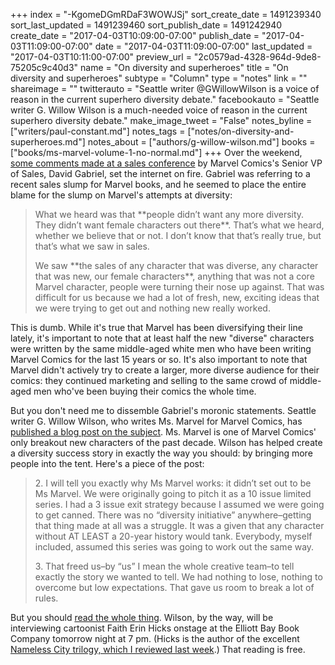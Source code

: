 +++
index = "-KgomeDGmRDaF3WOWJSj"
sort_create_date = 1491239340
sort_last_updated = 1491239460
sort_publish_date = 1491242940
create_date = "2017-04-03T10:09:00-07:00"
publish_date = "2017-04-03T11:09:00-07:00"
date = "2017-04-03T11:09:00-07:00"
last_updated = "2017-04-03T10:11:00-07:00"
preview_url = "2c0579ad-4328-964d-9de8-75205c9c40d3"
name = "On diversity and superheroes"
title = "On diversity and superheroes"
subtype = "Column"
type = "notes"
link = ""
shareimage = ""
twitterauto = "Seattle writer @GWillowWilson is a voice of reason in the current superhero diversity debate."
facebookauto = "Seattle writer G. Willow Wilson is a much-needed voice of reason in the current superhero diversity debate."
make_image_tweet = "False"
notes_byline = ["writers/paul-constant.md"]
notes_tags = ["notes/on-diversity-and-superheroes.md"]
notes_about = ["authors/g-willow-wilson.md"]
books = ["books/ms-marvel-volume-1-no-normal.md"]
+++
Over the weekend, [some comments made at a sales conference](https://www.bleedingcool.com/2017/03/31/marvels-david-gabriel-sales-slump-people-didnt-want-diversity-didnt-want-female-characters/) by Marvel Comics's Senior VP of Sales, David Gabriel, set the internet on fire. Gabriel was referring to a recent sales slump for Marvel books, and he seemed to place the entire blame for the slump on Marvel's attempts at diversity:

<blockquote><p>What we heard was that **people didn’t want any more diversity.  They didn’t want female characters out there**.  That’s what we heard, whether we believe that or not.  I don’t know that that’s really true, but that’s what we saw in sales.</p>

<p>We saw **the sales of any character that was diverse, any character that was new, our female characters**, anything that was not a core Marvel character, people were turning their nose up against.  That was difficult for us because we had a lot of fresh, new, exciting ideas that we were trying to get out and nothing new really worked.</p></blockquote>

This is dumb. While it's true that Marvel has been diversifying their line lately, it's important to note that at least half the new "diverse" characters were written by the same middle-aged white men who have been writing Marvel Comics for the last 15 years or so. It's also important to note that Marvel didn't actively try to create a larger, more diverse audience for their comics: they continued marketing and selling to the same crowd of middle-aged men who've been buying their comics the whole time.

But you don't need me to dissemble Gabriel's moronic statements. Seattle writer G. Willow Wilson, who writes Ms. Marvel for Marvel Comics, has [published a blog post on the subject](http://gwillowwilson.com/post/159094504658/so-about-that-whole-thing). Ms. Marvel is one of Marvel Comics' only breakout new characters of the past decade. Wilson has helped create a diversity success story in exactly the way you should: by bringing more people into the tent. Here's a piece of the post:

<blockquote><p>2. I will tell you exactly why Ms Marvel works: it didn’t set out to be Ms Marvel. We were originally going to pitch it as a 10 issue limited series. I had a 3 issue exit strategy because I assumed we were going to get canned. There was no “diversity initiative” anywhere–getting that thing made at all was a struggle. It was a given that any character without AT LEAST a 20-year history would tank. Everybody, myself included, assumed this series was going to work out the same way.</p>

<p>3. That freed us–by “us” I mean the whole creative team–to tell exactly the story we wanted to tell. We had nothing to lose, nothing to overcome but low expectations. That gave us room to break a lot of rules.</p></blockquote>

But you should [read the whole thing](http://gwillowwilson.com/post/159094504658/so-about-that-whole-thing). Wilson, by the way, will be interviewing cartoonist Faith Erin Hicks onstage at the Elliott Bay Book Company tomorrow night at 7 pm. (Hicks is the author of the excellent [Nameless City trilogy, which I reviewed last week](http://www.seattlereviewofbooks.com/reviews/no-one-owns-a-city/).) That reading is free.